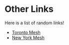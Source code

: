 # Other Links

Here is a list of random links!

- [Toronto Mesh](https://tomesh.net/)
- [New York Mesh](https://www.nycmesh.net/)
